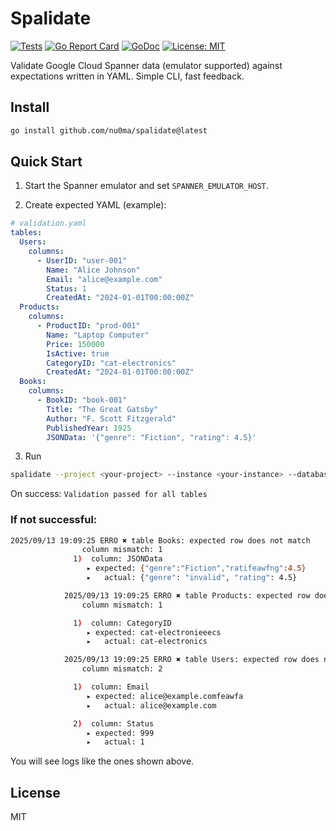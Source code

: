 # Spalidate

[![Tests](https://github.com/nu0ma/spalidate/actions/workflows/test.yml/badge.svg)](https://github.com/nu0ma/spalidate/actions/workflows/test.yml)
[![Go Report Card](https://goreportcard.com/badge/github.com/nu0ma/spalidate)](https://goreportcard.com/report/github.com/nu0ma/spalidate)
[![GoDoc](https://pkg.go.dev/badge/github.com/nu0ma/spalidate)](https://pkg.go.dev/github.com/nu0ma/spalidate)
[![License: MIT](https://img.shields.io/badge/License-MIT-yellow.svg)](https://opensource.org/licenses/MIT)

Validate Google Cloud Spanner data (emulator supported) against expectations written in YAML. Simple CLI, fast feedback.

## Install

```bash
go install github.com/nu0ma/spalidate@latest
```

## Quick Start

1) Start the Spanner emulator and set `SPANNER_EMULATOR_HOST`.

2) Create expected YAML (example):

```yaml
# validation.yaml
tables:
  Users:
    columns:
      - UserID: "user-001"
        Name: "Alice Johnson"
        Email: "alice@example.com"
        Status: 1
        CreatedAt: "2024-01-01T00:00:00Z"
  Products:
    columns:
      - ProductID: "prod-001"
        Name: "Laptop Computer"
        Price: 150000
        IsActive: true
        CategoryID: "cat-electronics"
        CreatedAt: "2024-01-01T00:00:00Z"
  Books:
    columns:
      - BookID: "book-001"
        Title: "The Great Gatsby"
        Author: "F. Scott Fitzgerald"
        PublishedYear: 1925
        JSONData: '{"genre": "Fiction", "rating": 4.5}'
```

3) Run

```bash
spalidate --project <your-project> --instance <your-instance> --database <your-database> ./validation.yaml
```
On success: `Validation passed for all tables`


### If not successful:

```bash
2025/09/13 19:09:25 ERRO ✖️ table Books: expected row does not match
                column mismatch: 1
              1)  column: JSONData
                 ▸ expected: {"genre":"Fiction","ratifeawfng":4.5}
                 ▸   actual: {"genre": "invalid", "rating": 4.5}

            2025/09/13 19:09:25 ERRO ✖️ table Products: expected row does not match
                column mismatch: 1

              1)  column: CategoryID
                 ▸ expected: cat-electronieeecs
                 ▸   actual: cat-electronics

            2025/09/13 19:09:25 ERRO ✖️ table Users: expected row does not match
                column mismatch: 2

              1)  column: Email
                 ▸ expected: alice@example.comfeawfa
                 ▸   actual: alice@example.com

              2)  column: Status
                 ▸ expected: 999
                 ▸   actual: 1
```

You will see logs like the ones shown above.

## License

MIT
